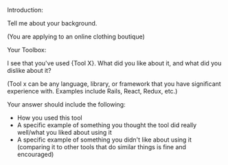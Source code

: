Introduction:

Tell me about your background.

(You are applying to an online clothing boutique)

Your Toolbox:

I see that you've used {Tool X}. What did you like about it, and what did you dislike about it?  

(Tool x can be any language, library, or framework that you have significant experience with.  Examples include Rails, React, Redux, etc.)

Your answer should include the following:

- How you used this tool
- A specific example of something you thought the tool did really well/what you liked about using it
- A specific example of something you didn't like about using it (comparing it to other tools that do similar things is fine and encouraged)
